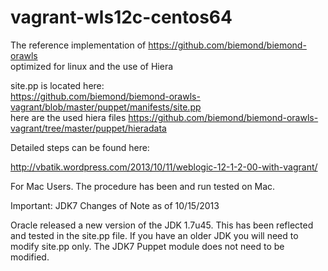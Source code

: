 vagrant-wls12c-centos64
=======================

The reference implementation of https://github.com/biemond/biemond-orawls  
optimized for linux and the use of Hiera  

site.pp is located here:  
https://github.com/biemond/biemond-orawls-vagrant/blob/master/puppet/manifests/site.pp  
here are the used hiera files https://github.com/biemond/biemond-orawls-vagrant/tree/master/puppet/hieradata

Detailed steps can be found here:

http://vbatik.wordpress.com/2013/10/11/weblogic-12-1-2-00-with-vagrant/

For Mac Users.  The procedure has been and run tested on Mac.


Important: JDK7 Changes of Note as of 10/15/2013

Oracle released a new version of the JDK 1.7u45. This has been reflected and tested in the site.pp file. If you have an older JDK you will need to modify site.pp only. The JDK7 Puppet module does not need to be modified.



